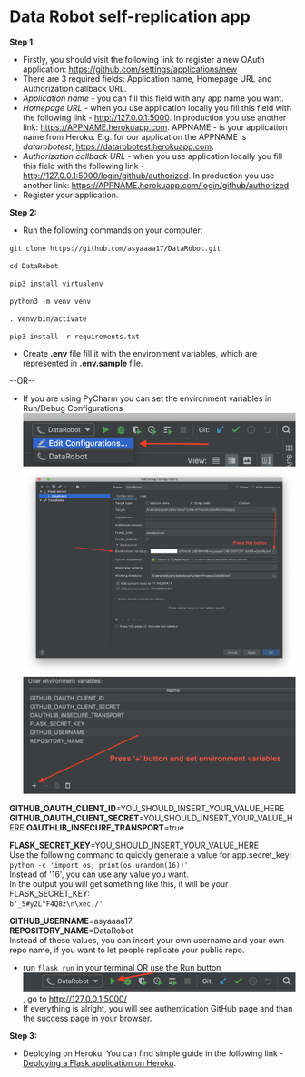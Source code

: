 # Data Robot self-replication app

**Step 1:**
- Firstly, you should visit the following link to register a new OAuth application: 
https://github.com/settings/applications/new
- There are 3 required fields: Application name, Homepage URL and Authorization callback URL.
- _Application name_ - you can fill this field with any app name you want.
- _Homepage URL_ - when you use application locally you fill this field with the following link - http://127.0.0.1:5000.
In production you use another link: https://APPNAME.herokuapp.com. APPNAME - is your application name from Heroku. E.g.
for our application the APPNAME is _datarobotest_, https://datarobotest.herokuapp.com.
- _Authorization callback URL_ - when you use application locally you fill this field with the following link - 
http://127.0.0.1:5000/login/github/authorized.
In production you use another link: https://APPNAME.herokuapp.com/login/github/authorized.
- Register your application.

**Step 2:**
 - Run the following commands on your computer:

`git clone https://github.com/asyaaaa17/DataRobot.git`

`cd DataRobot`

`pip3 install virtualenv`

`python3 -m venv venv`

`. venv/bin/activate`

`pip3 install -r requirements.txt`

 - Create **.env** file fill it with the environment variables, which are represented in **.env.sample** file.
 
 --OR-- 
 - If you are using PyCharm you can set the environment variables in Run/Debug Configurations
 ![alt](./images/Edit_Configurations.png)
 ![alt](./images/Run_Debug_Conf.png)
 ![alt](./images/environment_variables.png)
 
 **GITHUB_OAUTH_CLIENT_ID**=YOU_SHOULD_INSERT_YOUR_VALUE_HERE
 **GITHUB_OAUTH_CLIENT_SECRET**=YOU_SHOULD_INSERT_YOUR_VALUE_HERE
 **OAUTHLIB_INSECURE_TRANSPORT**=true
 
 **FLASK_SECRET_KEY**=YOU_SHOULD_INSERT_YOUR_VALUE_HERE<br/>
Use the following command to quickly generate a value for app.secret_key:<br/>
`python -c 'import os; print(os.urandom(16))'` <br/>
Instead of '16', you can use any value you want.<br/>
In the output you will get something like this, it will be your FLASK_SECRET_KEY:<br/>
`b'_5#y2L"F4Q8z\n\xec]/'`

 **GITHUB_USERNAME**=asyaaaa17<br/>
 **REPOSITORY_NAME**=DataRobot<br/>
 Instead of these values, you can insert your own username and your own repo name,
 if you want to let people replicate your public repo.
 
 - run `flask run` in your terminal OR use the Run button ![alt](./images/run_button.png), go to http://127.0.0.1:5000/
 - If everything is alright, you will see authentication GitHub page and than the success page in your browser.
  
 
 **Step 3:**
 - Deploying on Heroku:
 You can find simple guide in the following link - 
[Deploying a Flask application on Heroku](https://medium.com/@gitaumoses4/deploying-a-flask-application-on-heroku-e509e5c76524).